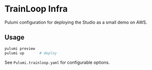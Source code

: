 # TrainLoop Infra

Pulumi configuration for deploying the Studio as a small demo on AWS.

## Usage

```bash
pulumi preview
pulumi up       # deploy
```

See `Pulumi.trainloop.yaml` for configurable options.
